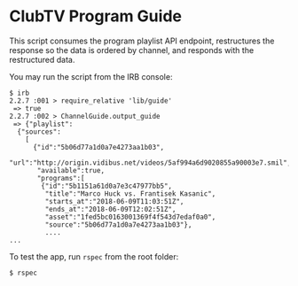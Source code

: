 # ClubTV Program Guide
This script consumes the program playlist API endpoint, restructures the response so the data is ordered by channel, and responds with the restructured data.

You may run the script from the IRB console:
```
$ irb
2.2.7 :001 > require_relative 'lib/guide'
 => true
2.2.7 :002 > ChannelGuide.output_guide
 => {"playlist":
  {"sources":
    [
      {"id":"5b06d77a1d0a7e4273aa1b03",
       "url":"http://origin.vidibus.net/videos/5af994a6d9020855a90003e7.smil",
       "available":true,
       "programs":[
        {"id":"5b1151a61d0a7e3c47977bb5",
         "title":"Marco Huck vs. Frantisek Kasanic",
         "starts_at":"2018-06-09T11:03:51Z",
         "ends_at":"2018-06-09T12:02:51Z",
         "asset":"1fed5bc0163001369f4f543d7edaf0a0",
         "source":"5b06d77a1d0a7e4273aa1b03"},
         ....
...
```

To test the app, run `rspec` from the root folder:
```
$ rspec
```
